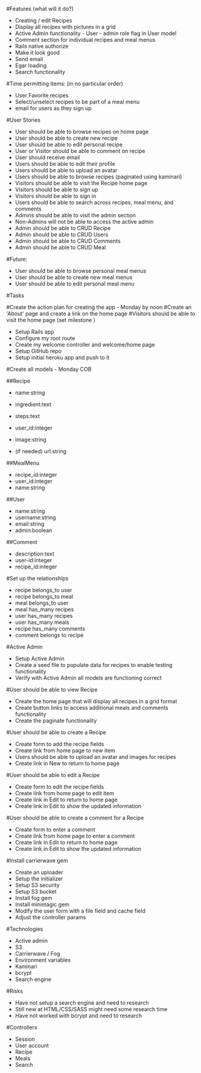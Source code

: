 #Features (what will it do?)

- Creating / edit Recipes
- Display all recipes with pictures in a grid
- Active Admin functionality - User - admin role flag in User model
- Comment section for individual recipes and meal menus
- Rails native authorize
- Make it look good
- Send email
- Egar loading
- Search functionality

#Time permitting items: (in no particular order)
- User Favorite recipes
- Select/unselect recipes to be part of a meal menu
- email for users as they sign up

#User Stories

- User should be able to browse recipes on home page
- User should be able to create new recipe
- User should be able to edit personal recipe
- User or Visitor should be able to comment on recipe
- User should receive email
- Users should be able to edit their profile
- Users should be able to upload an avatar
- Users should be able to browse recipes (paginated using kaminari)
- Visitors should be able to visit the Recipe home page
- Visitors should be able to sign up
- Visitors should be able to sign in
- Users should be able to search across recipes, meal menu, and comments
- Admins should be able to visit the admin section
- Non-Admins will not be able to access the active admin
- Admin should be able to CRUD Recipe
- Admin should be able to CRUD Users
- Admin should be able to CRUD Comments
- Admin should be able to CRUD Meal

#Future:
- User should be able to browse personal meal menus
- User should be able to create new meal menus
- User should be able to edit personal meal menu

#Tasks

#Create the action plan for creating the app - Monday by noon
#Create an 'About' page and create a link on the home page
#Visitors should be able to visit the home page (set milestone )

- Setup Rails app
- Configure my root route
- Create my welcome controller and welcome/home page
- Setup GitHub repo
- Setup initial heroku app and push to it

#Create all models - Monday COB

##Recipe
- name:string
- ingredient:text
- steps:text
- user_id:integer
- image:string

- (if needed) url:string

##MealMenu
- recipe_id:integer
- user_id:integer
- name:string

##User
- name:string
- username:string
- email:string
- admin:boolean

##Comment
- description:text
- user-id:integer
- recipe_id:integer

#Set up the relationships

- recipe belongs_to user
- recipe belongs_to meal
- meal belongs_to user
- meal has_many recipes
- user has_many recipes
- user has_many meals
- recipe has_many comments
- comment belongs to recipe

#Active Admin
- Setup Active Admin
- Create a seed file to populate data for recipes to enable testing functionality
- Verify with Active Admin all models are functioning correct

#User should be able to view Recipe

- Create the home page that will display all recipes in a grid format
- Create button links to access additional meals and comments functionality
- Create the paginate functionality

#User should be able to create a Recipe

- Create form to add the recipe fields
- Create link from home page to new item
- Users should be able to upload an avatar and images for recipes
- Create link in New to return to home page

#User should be able to edit a Recipe

- Create form to edit the recipe fields
- Create link from home page to edit item
- Create link in Edit to return to home page
- Create link in Edit to show the updated information

#User should be able to create a comment for a Recipe

- Create form to enter a comment
- Create link from home page to enter a comment
- Create link in Edit to return to home page
- Create link in Edit to show the updated information


#Install carrierwave gem
- Create an uploader
- Setup the initializer
- Setup S3 security
- Setup S3 bucket
- Install fog gem
- Install minimagic gem
- Modify the user form with a file field and cache field
- Adjust the controller params

#Technologies
- Active admin
- S3
- Carrierwave / Fog
- Environment variables
- Kaminari
- bcrypt
- Search engine

#Risks

- Have not setup a search engine and need to research
- Still new at HTML/CSS/SASS might need some research time
- Have not worked with bcrypt and need to research

#Controllers

- Session
- User account
- Recipe
- Meals
- Search

